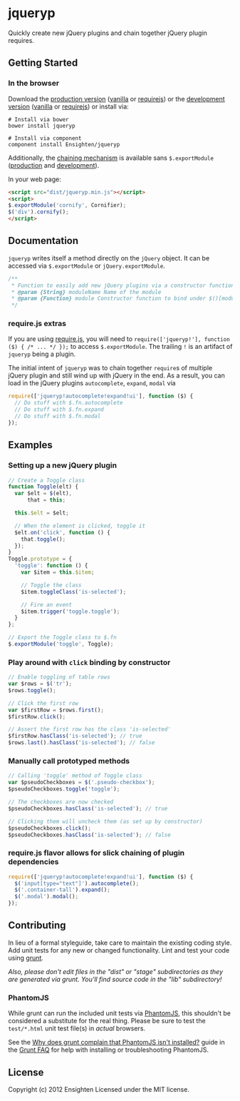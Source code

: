 # jqueryp

Quickly create new jQuery plugins and chain together jQuery plugin requires.

## Getting Started

### In the browser
Download the [production version][min] ([vanilla][min] or [requirejs][min_require]) or the [development version][max] ([vanilla][max] or [requirejs][max_require]) or install via:

```shell
# Install via bower
bower install jqueryp

# Install via component
component install Ensighten/jqueryp
```

Additionally, the [chaining mechanism](#requirejs-extras) is available sans `$.exportModule` ([production][min_chainer] and [development][max_chainer]).

[min_require]: https://raw.github.com/Ensighten/jqueryp/master/dist/jqueryp.require.min.js
[max_require]: https://raw.github.com/Ensighten/jqueryp/master/dist/jqueryp.require.js
[min]: https://raw.github.com/Ensighten/jqueryp/master/dist/jqueryp.min.js
[max]: https://raw.github.com/Ensighten/jqueryp/master/dist/jqueryp.js
[min_chainer]: https://raw.github.com/Ensighten/jqueryp/master/dist/jqueryp.chainer.min.js
[max_chainer]: https://raw.github.com/Ensighten/jqueryp/master/dist/jqueryp.chainer.js

In your web page:

```html
<script src="dist/jqueryp.min.js"></script>
<script>
$.exportModule('cornify', Cornifier);
$('div').cornify();
</script>
```

## Documentation
`jqueryp` writes itself a method directly on the `jQuery` object. It can be accessed via `$.exportModule` or `jQuery.exportModule`.
```js
/**
 * Function to easily add new jQuery plugins via a constructor function
 * @param {String} moduleName Name of the module
 * @param {Function} module Constructor function to bind under $()[moduleName]
 */
```

### require.js extras
If you are using [require.js][requirejs], you will need to `require(['jqueryp!'], function ($) { /* ... */ });` to access `$.exportModule`. The trailing `!` is an artifact of `jqueryp` being a plugin.

The initial intent of `jqueryp` was to chain together `require`s of multiple jQuery plugin and still wind up with jQuery in the end. As a result, you can load in the jQuery plugins `autocomplete`, `expand`, `modal` via

```js
require(['jqueryp!autocomplete!expand!ui'], function ($) {
  // Do stuff with $.fn.autocomplete
  // Do stuff with $.fn.expand
  // Do stuff with $.fn.modal
});
```

[requirejs]: http://requirejs.org/

## Examples

### Setting up a new jQuery plugin
```js
// Create a Toggle class
function Toggle(elt) {
  var $elt = $(elt),
      that = this;

  this.$elt = $elt;

  // When the element is clicked, toggle it
  $elt.on('click', function () {
    that.toggle();
  });
}
Toggle.prototype = {
  'toggle': function () {
    var $item = this.$item;

    // Toggle the class
    $item.toggleClass('is-selected');

    // Fire an event
    $item.trigger('toggle.toggle');
  }
};

// Export the Toggle class to $.fn
$.exportModule('toggle', Toggle);
```

### Play around with `click` binding by constructor
```js
// Enable toggling of table rows
var $rows = $('tr');
$rows.toggle();

// Click the first row
var $firstRow = $rows.first();
$firstRow.click();

// Assert the first row has the class 'is-selected'
$firstRow.hasClass('is-selected'); // true
$rows.last().hasClass('is-selected'); // false
```

### Manually call prototyped methods
```js
// Calling 'toggle' method of Toggle class
var $pseudoCheckboxes = $('.pseudo-checkbox');
$pseudoCheckboxes.toggle('toggle');

// The checkboxes are now checked
$pseudoCheckboxes.hasClass('is-selected'); // true

// Clicking them will uncheck them (as set up by constructor)
$pseudoCheckboxes.click();
$pseudoCheckboxes.hasClass('is-selected'); // false
```

### require.js flavor allows for slick chaining of plugin dependencies
```js
require(['jqueryp!autocomplete!expand!ui'], function ($) {
  $('input[type="text"]').autocomplete();
  $('.container-tall').expand();
  $('.modal').modal();
});
```

## Contributing
In lieu of a formal styleguide, take care to maintain the existing coding style. Add unit tests for any new or changed functionality. Lint and test your code using [grunt](http://gruntjs.com/).

_Also, please don't edit files in the "dist" or "stage" subdirectories as they are generated via grunt. You'll find source code in the "lib" subdirectory!_

### PhantomJS
While grunt can run the included unit tests via [PhantomJS](http://phantomjs.org/), this shouldn't be considered a substitute for the real thing. Please be sure to test the `test/*.html` unit test file(s) in _actual_ browsers.

See the [Why does grunt complain that PhantomJS isn't installed?](https://github.com/gruntjs/grunt/blob/master/docs/faq.md#why-does-grunt-complain-that-phantomjs-isnt-installed) guide in the [Grunt FAQ](https://github.com/gruntjs/grunt/blob/master/docs/faq.md) for help with installing or troubleshooting PhantomJS.

## License
Copyright (c) 2012 Ensighten
Licensed under the MIT license.
